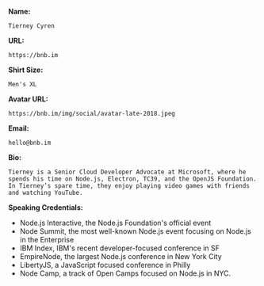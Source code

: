 **Name:**
```
Tierney Cyren
```

**URL:**
```
https://bnb.im
```

**Shirt Size:**
```
Men's XL
```

**Avatar URL:**
```
https://bnb.im/img/social/avatar-late-2018.jpeg
```

**Email:**
```
hello@bnb.im
```

**Bio:**
```
Tierney is a Senior Cloud Developer Advocate at Microsoft, where he spends his time on Node.js, Electron, TC39, and the OpenJS Foundation. In Tierney’s spare time, they enjoy playing video games with friends and watching YouTube.
```

**Speaking Credentials:**
- Node.js Interactive, the Node.js Foundation's official event
- Node Summit, the most well-known Node.js event focusing on Node.js in the Enterprise
- IBM Index, IBM's recent developer-focused conference in SF
- EmpireNode, the largest Node.js conference in New York City
- LibertyJS, a JavaScript focused conference in Philly
- Node Camp, a track of Open Camps focused on Node.js in NYC.
```
